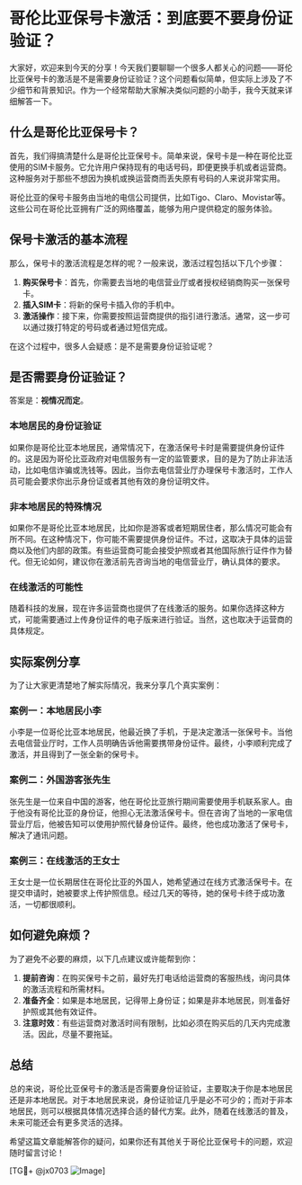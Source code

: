 # 哥伦比亚保号卡激活：到底要不要身份证验证？

大家好，欢迎来到今天的分享！今天我们要聊聊一个很多人都关心的问题——哥伦比亚保号卡的激活是不是需要身份证验证？这个问题看似简单，但实际上涉及了不少细节和背景知识。作为一个经常帮助大家解决类似问题的小助手，我今天就来详细解答一下。

## 什么是哥伦比亚保号卡？

首先，我们得搞清楚什么是哥伦比亚保号卡。简单来说，保号卡是一种在哥伦比亚使用的SIM卡服务。它允许用户保持现有的电话号码，即便更换手机或者运营商。这种服务对于那些不想因为换机或换运营商而丢失原有号码的人来说非常实用。

哥伦比亚的保号卡服务由当地的电信公司提供，比如Tigo、Claro、Movistar等。这些公司在哥伦比亚拥有广泛的网络覆盖，能够为用户提供稳定的服务体验。

## 保号卡激活的基本流程

那么，保号卡的激活流程是怎样的呢？一般来说，激活过程包括以下几个步骤：

1. **购买保号卡**：首先，你需要去当地的电信营业厅或者授权经销商购买一张保号卡。
2. **插入SIM卡**：将新的保号卡插入你的手机中。
3. **激活操作**：接下来，你需要按照运营商提供的指引进行激活。通常，这一步可以通过拨打特定的号码或者通过短信完成。

在这个过程中，很多人会疑惑：是不是需要身份证验证呢？

## 是否需要身份证验证？

答案是：**视情况而定**。

### 本地居民的身份证验证

如果你是哥伦比亚本地居民，通常情况下，在激活保号卡时是需要提供身份证件的。这是因为哥伦比亚政府对电信服务有一定的监管要求，目的是为了防止非法活动，比如电信诈骗或洗钱等。因此，当你去电信营业厅办理保号卡激活时，工作人员可能会要求你出示身份证或者其他有效的身份证明文件。

### 非本地居民的特殊情况

如果你不是哥伦比亚本地居民，比如你是游客或者短期居住者，那么情况可能会有所不同。在这种情况下，你可能不需要提供身份证件。不过，这取决于具体的运营商以及他们内部的政策。有些运营商可能会接受护照或者其他国际旅行证件作为替代。但无论如何，建议你在激活前先咨询当地的电信营业厅，确认具体的要求。

### 在线激活的可能性

随着科技的发展，现在许多运营商也提供了在线激活的服务。如果你选择这种方式，可能需要通过上传身份证件的电子版来进行验证。当然，这也取决于运营商的具体规定。

## 实际案例分享

为了让大家更清楚地了解实际情况，我来分享几个真实案例：

### 案例一：本地居民小李

小李是一位哥伦比亚本地居民，他最近换了手机，于是决定激活一张保号卡。当他去电信营业厅时，工作人员明确告诉他需要携带身份证件。最终，小李顺利完成了激活，并且得到了一张全新的保号卡。

### 案例二：外国游客张先生

张先生是一位来自中国的游客，他在哥伦比亚旅行期间需要使用手机联系家人。由于他没有哥伦比亚的身份证，他担心无法激活保号卡。但在咨询了当地的一家电信营业厅后，他被告知可以使用护照代替身份证件。最终，他也成功激活了保号卡，解决了通讯问题。

### 案例三：在线激活的王女士

王女士是一位长期居住在哥伦比亚的外国人，她希望通过在线方式激活保号卡。在提交申请时，她被要求上传护照信息。经过几天的等待，她的保号卡终于成功激活，一切都很顺利。

## 如何避免麻烦？

为了避免不必要的麻烦，以下几点建议或许能帮到你：

1. **提前咨询**：在购买保号卡之前，最好先打电话给运营商的客服热线，询问具体的激活流程和所需材料。
2. **准备齐全**：如果是本地居民，记得带上身份证；如果是非本地居民，则准备好护照或其他有效证件。
3. **注意时效**：有些运营商对激活时间有限制，比如必须在购买后的几天内完成激活。因此，尽量不要拖延。

## 总结

总的来说，哥伦比亚保号卡的激活是否需要身份证验证，主要取决于你是本地居民还是非本地居民。对于本地居民来说，身份证验证几乎是必不可少的；而对于非本地居民，则可以根据具体情况选择合适的替代方案。此外，随着在线激活的普及，未来可能还会有更多灵活的选择。

希望这篇文章能解答你的疑问，如果你还有其他关于哥伦比亚保号卡的问题，欢迎随时留言讨论！

[TG💪+ @jx0703 ![Image](https://github.com/user-attachments/assets/dbca1d08-cadb-493c-b0ec-ad6f7a83f270)]